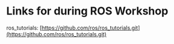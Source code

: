 # Links for during ROS Workshop

ros_tutorials: [https://github.com/ros/ros_tutorials.git](https://github.com/ros/ros_tutorials.git)  

